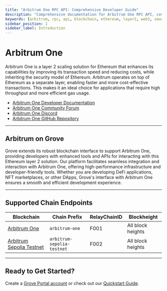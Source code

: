 ```yaml
---
title: "Arbitrum One RPC API: Comprehensive Developer Guide"
description: "Comprehensive documentation for Arbitrum One RPC API, covering endpoint details, request methods, and integration strategies for blockchain developers."
keywords: [arbitrum, rpc, api, blockchain, ethereum, layer2, web3, smart contracts, node, jsonrpc]
sidebar_position: 1
sidebar_label: Introduction
---
```


# Arbitrum One

Arbitrum One is a layer 2 scaling solution for Ethereum that enhances its capabilities by improving its transaction speed and reducing costs, while inheriting the security model of Ethereum. Arbitrum operates on top of Ethereum as a separate layer, enabling faster and more cost-effective transactions. This makes it an ideal choice for applications that require high throughput and more efficient gas usage.

- [Arbitrum One Developer Documentation](https://arbitrum.io/resources/)
- [Arbitrum One Community Forum](https://forum.arbitrum.io/)
- [Arbitrum One Discord](https://discord.gg/5C3t9jS)
- [Arbitrum One GitHub Repository](https://github.com/arbitrum/arbitrum-one)

---

## Arbitrum on Grove

Grove extends its robust blockchain interface to support Arbitrum One, providing developers with enhanced tools and APIs for interacting with this Ethereum layer 2 solution. Our platform facilitates seamless integration and interaction with Arbitrum One, offering high-performance infrastructure and developer-friendly tools. Whether you are developing DeFi applications, NFT marketplaces, or other DApps, Grove's interface with Arbitrum One ensures a smooth and efficient development experience.

---

## Supported Chain Endpoints

| Blockchain                                               | Chain Prefix   | RelayChainID | Blockheight         |
| -------------------------------------------------------- | -------------- | ------------ | ------------------- |
| [Arbitrum One](./endpoints/arbitrum-one) | `arbitrum-one` | F001         | All block heights |
| [Arbitrum Sepolia Testnet](./endpoints/arbitrum-sepolia-testnet) | `arbitrum-sepolia-testnet` | F002         | All block heights |

---

## Ready to Get Started?

Create a [Grove Portal account](https://portal.grove.city) or check out our [Quickstart Guide](/guides/getting-started/quickstart).
